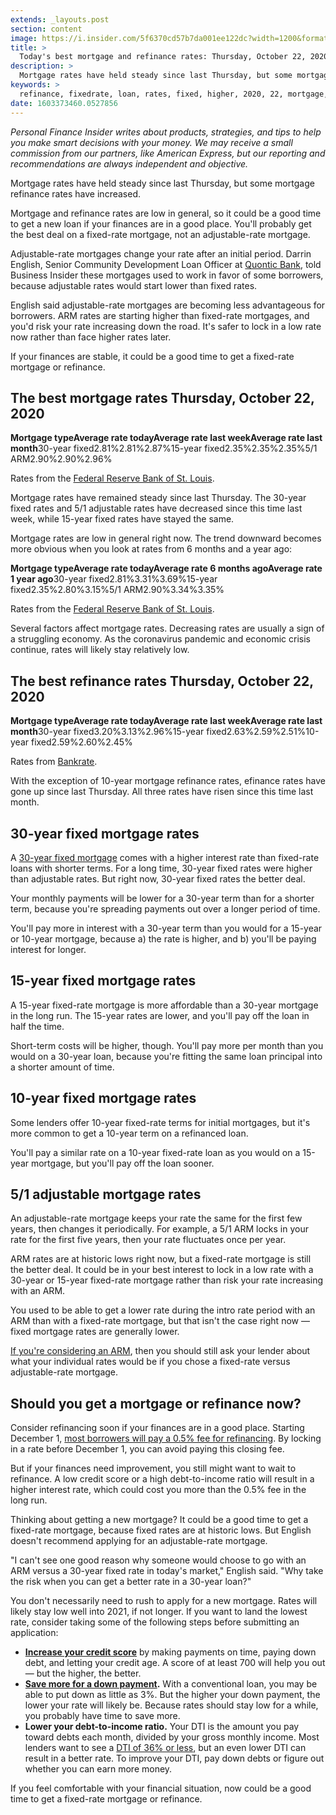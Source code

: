 ```yaml
--- 
extends: _layouts.post 
section: content 
image: https://i.insider.com/5f6370cd57b7da001ee122dc?width=1200&format=jpeg 
title: > 
  Today's best mortgage and refinance rates: Thursday, October 22, 2020 
description: > 
  Mortgage rates have held steady since last Thursday, but some mortgage refinance rates have increased.You'll probably get the best deal on a fixed-rate mortgage, not an adjustable-rate mortgage.The 30-year fixed rates and 5/1 adjustable rates have decreased since this time last week, while 15-year fixed rates have stayed the same.30-year fixed mortgage ratesA 30-year fixed mortgage comes with a higher interest rate than fixed-rate loans with shorter terms.15-year fixed mortgage ratesA 15-year fixed-rate mortgage is more affordable than a 30-year mortgage in the long run. 
keywords: > 
  refinance, fixedrate, loan, rates, fixed, higher, 2020, 22, mortgage, best, todays, 30year, rate, average, 15year 
date: 1603373460.0527856 
--- 
```

<div><p class="financial-disclaimer"><i>Personal Finance Insider writes about products, strategies, and tips to help you make smart decisions with your money. We may receive a small commission from our partners, like American Express, but our reporting and recommendations are always independent and objective.</i></p><p>Mortgage rates have held steady since last Thursday, but some mortgage refinance rates have increased.</p><p>Mortgage and refinance rates are low in general, so it could be a good time to get a new loan if your finances are in a good place. You'll probably get the best deal on a fixed-rate mortgage, not an adjustable-rate mortgage.</p><p>Adjustable-rate mortgages change your rate after an initial period. Darrin English, Senior Community Development Loan Officer at&#160;<a href="https://www.quonticbank.com/" target="_blank" rel="noopener">Quontic Bank</a>, told Business Insider these mortgages used to work in favor of some borrowers, because adjustable rates would start lower than fixed rates.</p><p class="ca-widget"></p><p>English said adjustable-rate mortgages are becoming less advantageous for borrowers. ARM rates are starting higher than fixed-rate mortgages, and you'd risk your rate increasing down the road. It's safer to lock in a low rate now rather than face higher rates later.</p><p>If your finances are stable, it could be a good time to get a fixed-rate mortgage or refinance.</p><h2>The best mortgage rates Thursday, October 22, 2020</h2><strong>Mortgage type</strong><strong>Average rate today</strong><strong>Average rate last week</strong><strong>Average rate last month</strong>30-year fixed2.81%2.81%2.87%15-year fixed2.35%2.35%2.35%5/1 ARM2.90%2.90%2.96%<p>Rates from the <a href="https://fred.stlouisfed.org/categories/114" target="_blank" rel="noopener">Federal Reserve Bank of St. Louis</a>.</p><p>Mortgage rates have remained steady since last Thursday. The 30-year fixed rates and 5/1 adjustable rates have decreased since this time last week, while 15-year fixed rates have stayed the same.</p><p>Mortgage rates are low in general right now. The trend downward becomes more obvious when you look at rates from 6 months and a year ago:</p><strong>Mortgage type</strong><strong>Average rate today</strong><strong>Average rate 6 months ago</strong><strong>Average rate 1 year ago</strong>30-year fixed2.81%3.31%3.69%15-year fixed2.35%2.80%3.15%5/1 ARM2.90%3.34%3.35%<p>Rates from the <a href="https://fred.stlouisfed.org/categories/114" target="_blank" rel="noopener">Federal Reserve Bank of St. Louis</a>.</p><p>Several factors affect mortgage rates. Decreasing rates are usually a sign of a struggling economy. As the coronavirus pandemic and economic crisis continue, rates will likely stay relatively low.</p><h2>The best refinance rates Thursday, October 22, 2020</h2><strong>Mortgage type</strong><strong>Average rate today</strong><strong>Average rate last week</strong><strong>Average rate last month</strong>30-year fixed3.20%3.13%2.96%15-year fixed2.63%2.59%2.51%10-year fixed2.59%2.60%2.45%<p>Rates from <a href="https://www.bankrate.com/mortgages/" target="_blank" rel="noopener nofollow sponsored">Bankrate</a>.</p><p>With the exception of 10-year mortgage refinance rates, efinance rates have gone up since last Thursday. All three rates have risen since this time last month.</p><h2>30-year fixed mortgage rates</h2><p>A <a href="https://www.businessinsider.com/personal-finance/30-year-mortgage-rates" target="_blank" rel="noopener">30-year fixed mortgage</a> comes with a higher interest rate than fixed-rate loans with shorter terms. For a long time, 30-year fixed rates were higher than adjustable rates. But right now, 30-year fixed rates the better deal.</p><p>Your monthly payments will be lower for a 30-year term than for a shorter term, because you're spreading payments out over a longer period of time.</p><p>You'll pay more in interest with a 30-year term than you would for a 15-year or 10-year mortgage, because a) the rate is higher, and b) you'll be paying interest for longer.</p><h2>15-year fixed mortgage rates</h2><p>A 15-year fixed-rate mortgage is more affordable than a 30-year mortgage in the long run. The 15-year rates are lower, and you'll pay off the loan in half the time.</p><p>Short-term costs will be higher, though. You'll pay more per month than you would on a 30-year loan, because you're fitting the same loan principal into a shorter amount of time.</p><h2>10-year fixed mortgage rates</h2><p>Some lenders offer 10-year fixed-rate terms for initial mortgages, but it's more common to get a 10-year term on a refinanced loan.</p><p>You'll pay a similar rate on a 10-year fixed-rate loan as you would on a 15-year mortgage, but you'll pay off the loan sooner.</p><h2>5/1 adjustable mortgage rates</h2><p>An adjustable-rate mortgage keeps your rate the same for the first few years, then changes it periodically. For example, a 5/1 ARM locks in your rate for the first five years, then your rate fluctuates once per year.</p><p>ARM rates are at historic lows right now, but a fixed-rate mortgage is still the better deal. It could be in your best interest to lock in a low rate with a 30-year or 15-year fixed-rate mortgage rather than risk your rate increasing with an ARM.</p><p>You used to be able to get a lower rate during the intro rate period with an ARM than with a fixed-rate mortgage, but that isn't the case right now &#8212; fixed mortgage rates are generally lower.</p><p><a href="https://www.businessinsider.com/personal-finance/adjustable-rate-mortgage" target="_blank" rel="noopener">If you're considering an ARM</a>, then you should still ask your lender about what your individual rates would be if you chose a fixed-rate versus adjustable-rate mortgage.</p><h2>Should you get a mortgage or refinance now?</h2><p>Consider refinancing soon if your finances are in a good place. Starting December 1, <a href="https://www.businessinsider.com/personal-finance/refinance-home-before-december-refinancing-fee-2020-9" target="_blank" rel="noopener">most borrowers will pay a 0.5% fee for refinancing</a>. By locking in a rate before December 1, you can avoid paying this closing fee.</p><p>But if your finances need improvement, you still might want to wait to refinance. A low credit score or a high debt-to-income ratio will result in a higher interest rate, which could cost you more than the 0.5% fee in the long run.</p><p>Thinking about getting a new mortgage? It could be a good time to get a fixed-rate mortgage, because fixed rates are at historic lows. But English doesn't recommend applying for an adjustable-rate mortgage.</p><p>"I can't see one good reason why someone would choose to go with an ARM versus a 30-year fixed rate in today's market," English said. "Why take the risk when you can get a better rate in a 30-year loan?"</p><p>You don't necessarily need to rush to apply for a new mortgage. Rates will likely stay low well into 2021, if not longer. If you want to land the lowest rate, consider taking some of the following steps before submitting an application:</p><ul><li><strong><a href="https://www.businessinsider.com/personal-finance/how-to-increase-your-credit-score-improve-credit" target="_blank" rel="noopener">Increase your credit score</a></strong> by making payments on time, paying down debt, and letting your credit age. A score of at least 700 will help you out &#8212; but the higher, the better.</li><li><strong><a href="https://www.businessinsider.com/personal-finance/how-to-save-down-payment-house" target="_blank" rel="noopener">Save more for a down payment</a>.</strong> With a conventional loan, you may be able to put down as little as 3%. But the higher your down payment, the lower your rate will likely be. Because rates should stay low for a while, you probably have time to save more.</li><li><strong>Lower your debt-to-income ratio.</strong> Your DTI is the amount you pay toward debts each month, divided by your gross monthly income. Most lenders want to see a <a href="https://www.businessinsider.com/personal-finance/what-is-a-good-debt-to-income-ratio" target="_blank" rel="noopener">DTI of 36% or less</a>, but an even lower DTI can result in a better rate. To improve your DTI, pay down debts or figure out whether you can earn more money.</li></ul><p>If you feel comfortable with your financial situation, now could be a good time to get a fixed-rate mortgage or refinance.</p><p class="myFinance-widget"></p></div>